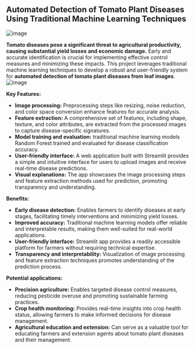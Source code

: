 ## Automated Detection of Tomato Plant Diseases Using Traditional Machine Learning Techniques
![image](https://github.com/Zemedkun-Abebe/Automated-Detection-of-Tomato-Plant-Diseases-Using-Traditional-Machine-Learning-Techniques/assets/99493026/d9aba6f9-31dd-4ab4-8a07-5561c090ace4)

**Tomato diseases pose a significant threat to agricultural productivity, causing substantial yield losses and economic damage.** Early and accurate identification is crucial for implementing effective control measures and minimizing these impacts. This project leverages traditional machine learning techniques to develop a robust and user-friendly system for **automated detection of tomato plant diseases from leaf images**.
![image](https://github.com/Zemedkun-Abebe/Automated-Detection-of-Tomato-Plant-Diseases-Using-Traditional-Machine-Learning-Techniques/assets/99493026/84e62ef8-7d7b-4cd7-9e2b-db96121220f2)

**Key Features:**

* **Image processing:** Preprocessing steps like resizing, noise reduction, and color space conversion enhance features for accurate analysis.
* **Feature extraction:** A comprehensive set of features, including shape, texture, and color attributes, are extracted from the processed images to capture disease-specific signatures.
* **Model training and evaluation:** traditional machine learning models Random Forest trained and evaluated for disease classification accuracy.
* **User-friendly interface:** A web application built with Streamlit provides a simple and intuitive interface for users to upload images and receive real-time disease predictions.
* **Visual explanations:** The app showcases the image processing steps and feature extraction methods used for prediction, promoting transparency and understanding.

**Benefits:**

* **Early disease detection:** Enables farmers to identify diseases at early stages, facilitating timely interventions and minimizing yield losses.
* **Improved accuracy:** Traditional machine learning models offer reliable and interpretable results, making them well-suited for real-world applications.
* **User-friendly interface:** Streamlit app provides a readily accessible platform for farmers without requiring technical expertise.
* **Transparency and interpretability:** Visualization of image processing and feature extraction techniques promotes understanding of the prediction process.

**Potential applications:**

* **Precision agriculture:** Enables targeted disease control measures, reducing pesticide overuse and promoting sustainable farming practices.
* **Crop health monitoring:** Provides real-time insights into crop health status, allowing farmers to make informed decisions for disease management.
* **Agricultural education and extension:** Can serve as a valuable tool for educating farmers and extension agents about tomato plant diseases and their management.
